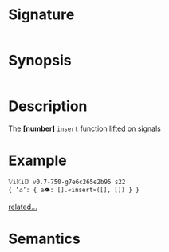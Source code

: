 # Signature
```vikid-signature
```

# Synopsis
```vikid-synopsis
```

# Description
The __[number]__ `insert` function [lifted on signals](/refman/concepts/pure_functions)

# Example
```vikid-script
𝕍i𝕂i𝔻 v0.7-750-g7e6c265e2b95 s22
{ ‘⌂’: { a👁: [].«insert»([], []) } }
```


[related...](https://en.wikipedia.org/wiki/Array_data_structure)

# Semantics
